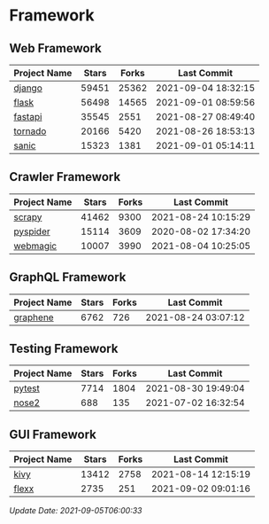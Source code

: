 # Framework

## Web Framework
| Project Name | Stars | Forks | Last Commit |
| ------------ | ----- | ----- | ----------- |
| [django](https://github.com/django/django) | 59451 | 25362 | 2021-09-04 18:32:15 |
| [flask](https://github.com/pallets/flask) | 56498 | 14565 | 2021-09-01 08:59:56 |
| [fastapi](https://github.com/tiangolo/fastapi) | 35545 | 2551 | 2021-08-27 08:49:40 |
| [tornado](https://github.com/tornadoweb/tornado) | 20166 | 5420 | 2021-08-26 18:53:13 |
| [sanic](https://github.com/sanic-org/sanic) | 15323 | 1381 | 2021-09-01 05:14:11 |

## Crawler Framework
| Project Name | Stars | Forks | Last Commit |
| ------------ | ----- | ----- | ----------- |
| [scrapy](https://github.com/scrapy/scrapy) | 41462 | 9300 | 2021-08-24 10:15:29 |
| [pyspider](https://github.com/binux/pyspider) | 15114 | 3609 | 2020-08-02 17:34:20 |
| [webmagic](https://github.com/code4craft/webmagic) | 10007 | 3990 | 2021-08-04 10:25:05 |

## GraphQL Framework
| Project Name | Stars | Forks | Last Commit |
| ------------ | ----- | ----- | ----------- |
| [graphene](https://github.com/graphql-python/graphene) | 6762 | 726 | 2021-08-24 03:07:12 |

## Testing Framework
| Project Name | Stars | Forks | Last Commit |
| ------------ | ----- | ----- | ----------- |
| [pytest](https://github.com/pytest-dev/pytest) | 7714 | 1804 | 2021-08-30 19:49:04 |
| [nose2](https://github.com/nose-devs/nose2) | 688 | 135 | 2021-07-02 16:32:54 |

## GUI Framework
| Project Name | Stars | Forks | Last Commit |
| ------------ | ----- | ----- | ----------- |
| [kivy](https://github.com/kivy/kivy) | 13412 | 2758 | 2021-08-14 12:15:19 |
| [flexx](https://github.com/flexxui/flexx) | 2735 | 251 | 2021-09-02 09:01:16 |

*Update Date: 2021-09-05T06:00:33*